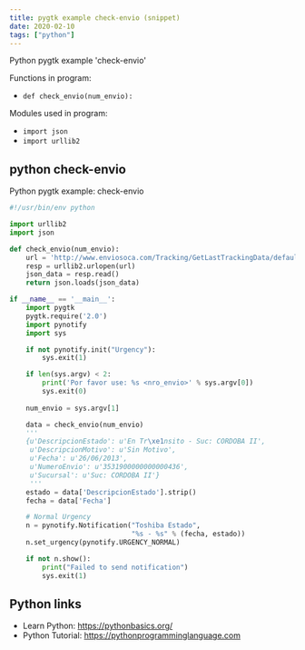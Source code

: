 ```yaml
---
title: pygtk example check-envio (snippet)
date: 2020-02-10
tags: ["python"]
---
```

Python pygtk example 'check-envio'

Functions in program: 
* `def check_envio(num_envio):`

Modules used in program: 
* `import json`
* `import urllib2`

## python check-envio

Python pygtk example: check-envio

```python
#!/usr/bin/env python

import urllib2
import json

def check_envio(num_envio):
    url = 'http://www.enviosoca.com/Tracking/GetLastTrackingData/default.aspx?trackingNumber=%s' % (num_envio,)
    resp = urllib2.urlopen(url)
    json_data = resp.read()
    return json.loads(json_data)

if __name__ == '__main__':
    import pygtk
    pygtk.require('2.0')
    import pynotify
    import sys

    if not pynotify.init("Urgency"):
        sys.exit(1)

    if len(sys.argv) < 2:
        print('Por favor use: %s <nro_envio>' % sys.argv[0])
        sys.exit(0)
        
    num_envio = sys.argv[1]

    data = check_envio(num_envio)
    '''
    {u'DescripcionEstado': u'En Tr\xe1nsito - Suc: CORDOBA II',
     u'DescripcionMotivo': u'Sin Motivo',
     u'Fecha': u'26/06/2013',
     u'NumeroEnvio': u'3531900000000000436',
     u'Sucursal': u'Suc: CORDOBA II'}
     '''
    estado = data['DescripcionEstado'].strip()
    fecha = data['Fecha']

    # Normal Urgency
    n = pynotify.Notification("Toshiba Estado",
                              "%s - %s" % (fecha, estado))
    n.set_urgency(pynotify.URGENCY_NORMAL)

    if not n.show():
        print("Failed to send notification")
        sys.exit(1)


```

## Python links

- Learn Python: https://pythonbasics.org/
- Python Tutorial: https://pythonprogramminglanguage.com
